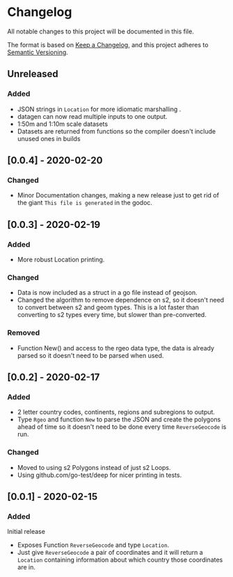 # Changelog

All notable changes to this project will be documented in this file.

The format is based on [Keep a Changelog](https://keepachangelog.com/en/1.0.0/),
and this project adheres to [Semantic Versioning](https://semver.org/spec/v2.0.0.html).

## Unreleased

### Added
 - JSON strings in `Location` for more idiomatic marshalling .
 - datagen can now read multiple inputs to one output.
 - 1:50m and 1:10m scale datasets
 - Datasets are returned from functions so the compiler doesn't include unused
   ones in builds

## [0.0.4] - 2020-02-20

### Changed
 - Minor Documentation changes, making a new release just to get rid of the
   giant `This file is generated` in the godoc.

## [0.0.3] - 2020-02-19

### Added
 - More robust Location printing.

### Changed
 - Data is now included as a struct in a go file instead of geojson.
 - Changed the algorithm to remove dependence on s2, so it doesn't need to
   convert between s2 and geom types. This is a lot faster than converting to s2
   types every time, but slower than pre-converted.

### Removed
 - Function New() and access to the rgeo data type, the data is already parsed
   so it doesn't need to be parsed when used.

## [0.0.2] - 2020-02-17

### Added

 - 2 letter country codes, continents, regions and subregions to output.
 - Type `Rgeo` and function `New` to parse the JSON and create the polygons
   ahead of time so it doesn't need to be done every time `ReverseGeocode` is
   run.

### Changed

 - Moved to using s2 Polygons instead of just s2 Loops.
 - Using github.com/go-test/deep for nicer printing in tests.

## [0.0.1] - 2020-02-15

### Added

Initial release
 - Exposes Function `ReverseGeocode` and type `Location`.
 - Just give `ReverseGeocode` a pair of coordinates and it will return a
   `Location` containing information about which country those coordinates are
   in.
